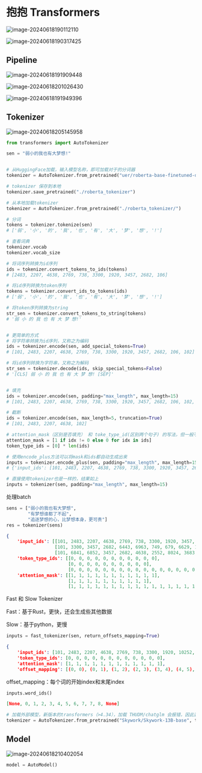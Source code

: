 # 抱抱 Transformers



![image-20240618190112110](./img/image-20240618190112110.png)

![image-20240618190317425](./img/image-20240618190317425.png)









## Pipeline

![image-20240618191909448](./img/image-20240618191909448.png)

![image-20240618201026430](./img/image-20240618201026430.png)



![image-20240618191949396](./img/image-20240618191949396.png)









## Tokenizer

![image-20240618205145958](./img/image-20240618205145958.png)

```py
from transformers import AutoTokenizer

sen = "弱小的我也有大梦想!"


# 从HuggingFace加载，输入模型名称，即可加载对于的分词器
tokenizer = AutoTokenizer.from_pretrained("uer/roberta-base-finetuned-dianping-chinese")

# tokenizer 保存到本地
tokenizer.save_pretrained("./roberta_tokenizer")

# 从本地加载tokenizer
tokenizer = AutoTokenizer.from_pretrained("./roberta_tokenizer/")

# 分词
tokens = tokenizer.tokenize(sen)
# ['弱', '小', '的', '我', '也', '有', '大', '梦', '想', '!']

# 查看词典
tokenizer.vocab
tokenizer.vocab_size

# 将词序列转换为id序列
ids = tokenizer.convert_tokens_to_ids(tokens)
# [2483, 2207, 4638, 2769, 738, 3300, 1920, 3457, 2682, 106]

# 将id序列转换为token序列
tokens = tokenizer.convert_ids_to_tokens(ids)
# ['弱', '小', '的', '我', '也', '有', '大', '梦', '想', '!']

# 将token序列转换为string
str_sen = tokenizer.convert_tokens_to_string(tokens)
# '弱 小 的 我 也 有 大 梦 想!'


# 更简单的方式
# 将字符串转换为id序列，又称之为编码
ids = tokenizer.encode(sen, add_special_tokens=True)
# [101, 2483, 2207, 4638, 2769, 738, 3300, 1920, 3457, 2682, 106, 102]

# 将id序列转换为字符串，又称之为解码
str_sen = tokenizer.decode(ids, skip_special_tokens=False)
# '[CLS] 弱 小 的 我 也 有 大 梦 想! [SEP]'


# 填充
ids = tokenizer.encode(sen, padding="max_length", max_length=15)
# [101, 2483, 2207, 4638, 2769, 738, 3300, 1920, 3457, 2682, 106, 102, 0, 0, 0]

# 截断
ids = tokenizer.encode(sen, max_length=5, truncation=True)
# [101, 2483, 2207, 4638, 102]

# attention_mask（区别是否填充） 和 toke_type_id(区别两个句子) 的写法，但一般不需要自己写
attention_mask = [1 if idx != 0 else 0 for idx in ids]
token_type_ids = [0] * len(ids)

# 使用encode_plus方法可以将mask和ids都自动生成出来
inputs = tokenizer.encode_plus(sen, padding="max_length", max_length=15)
# {'input_ids': [101, 2483, 2207, 4638, 2769, 738, 3300, 1920, 3457, 2682, 106, 102, 0, 0, 0], 'token_type_ids': [0, 0, 0, 0, 0, 0, 0, 0, 0, 0, 0, 0, 0, 0, 0], 'attention_mask': [1, 1, 1, 1, 1, 1, 1, 1, 1, 1, 1, 1, 0, 0, 0]}

# 直接使用tokenizer也是一样的，结果如上
inputs = tokenizer(sen, padding="max_length", max_length=15)
```

处理batch

```py
sens = ["弱小的我也有大梦想",
        "有梦想谁都了不起",
        "追逐梦想的心，比梦想本身，更可贵"]
res = tokenizer(sens)
```

```json
{
    'input_ids': [[101, 2483, 2207, 4638, 2769, 738, 3300, 1920, 3457, 2682, 102], 
                  [101, 3300, 3457, 2682, 6443, 6963, 749, 679, 6629, 102], 
                  [101, 6841, 6852, 3457, 2682, 4638, 2552, 8024, 3683, 3457, 2682, 3315, 6716, 8024, 3291, 1377, 6586, 102]], 
    'token_type_ids': [[0, 0, 0, 0, 0, 0, 0, 0, 0, 0, 0], 
                       [0, 0, 0, 0, 0, 0, 0, 0, 0, 0], 
                       [0, 0, 0, 0, 0, 0, 0, 0, 0, 0, 0, 0, 0, 0, 0, 0, 0, 0]], 
    'attention_mask': [[1, 1, 1, 1, 1, 1, 1, 1, 1, 1, 1], 
                       [1, 1, 1, 1, 1, 1, 1, 1, 1, 1], 
                       [1, 1, 1, 1, 1, 1, 1, 1, 1, 1, 1, 1, 1, 1, 1, 1, 1, 1]]}
```

Fast 和 Slow Tokenizer

Fast：基于Rust，更快，还会生成些其他数据

Slow：基于python，更慢

```py
inputs = fast_tokenizer(sen, return_offsets_mapping=True)
```

```json
{
    'input_ids': [101, 2483, 2207, 4638, 2769, 738, 3300, 1920, 10252, 8221, 106, 102], 
    'token_type_ids': [0, 0, 0, 0, 0, 0, 0, 0, 0, 0, 0, 0], 
    'attention_mask': [1, 1, 1, 1, 1, 1, 1, 1, 1, 1, 1, 1], 
    'offset_mapping': [(0, 0), (0, 1), (1, 2), (2, 3), (3, 4), (4, 5), (5, 6), (6, 7), (7, 12), (12, 15), (15, 16), (0, 0)]}
```

offset_mapping：每个词的开始index和末尾index

```py
inputs.word_ids()
```

```json
[None, 0, 1, 2, 3, 4, 5, 6, 7, 7, 8, None]
```





```py
# 加载外部模型，新版本的transformers（>4.34），加载 THUDM/chatglm 会报错，因此这里替换为了天宫的模型
tokenizer = AutoTokenizer.from_pretrained("Skywork/Skywork-13B-base", trust_remote_code=True)
```







## Model

 ![image-20240618210402054](./img/image-20240618210402054.png)

```py
model = AutoModel()
```

